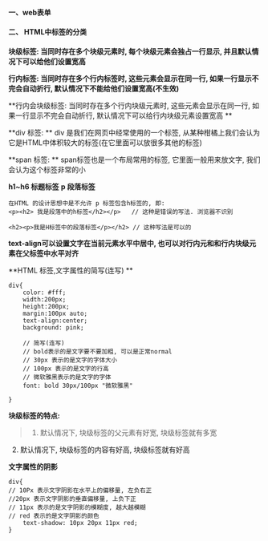 #### 一、web表单



#### 二、 HTML中标签的分类

**块级标签: 当同时存在多个块级元素时, 每个块级元素会独占一行显示, 并且默认情况下可以给他们设置宽高**

**行内标签: 当同时存在多个行内标签时, 这些元素会显示在同一行, 如果一行显示不完会自动折行, 默认情况下不能给他们设置宽高(不生效)**

**行内会块级标签: 当同时存在多个行内块级元素时, 这些元素会显示在同一行, 如果一行显示不完会自动折行, 默认情况下可以给行内块级元素设置宽高
**


**div 标签: **
div 是我们在网页中经常使用的一个标签, 从某种柑橘上我们会认为它是HTML中体积较大的标签(在它里面可以放很多其他的标签)


**span 标签: **
span标签也是一个布局常用的标签, 它里面一般用来放文字, 我们会认为这个标签非常的小



**h1~h6 标题标签**
**p 段落标签**
```
在HTML 的设计思想中是不允许 p 标签包含h标签的, 即:
<p><h2> 我是段落中的h标签</h2></p>   // 这种是错误的写法. 浏览器不识别

<h2><p>我是H标签中的段落标签</p></h2> // 这种写法是可以的
```



**text-align可以设置文字在当前元素水平中居中,
也可以对行内元和和行内块级元素在父标签中水平对齐**




**HTML  标签,文字属性的简写(连写) **
```
div{
    color: #fff;
    width:200px;
    height:200px;
    margin:100px auto;
    text-align:center;
    background: pink;
    
    // 简写(连写)
    // bold表示的是文字要不要加粗, 可以是正常normal
    // 30px 表示的是文字的字体大小
    // 100px 表示的是文字的行高
    // 微软雅黑表示的是文字的字体
    font: bold 30px/100px "微软雅黑"
    
}

```


**块级标签的特点:**

> 1) 默认情况下, 块级标签的父元素有好宽, 块级标签就有多宽
2) 默认情况下, 块级标签的内容有好高, 块级标签就有好高



**文字属性的阴影**

```
div{
// 10Px 表示文字阴影在水平上的偏移量, 左负右正
//20px 表示文字阴影的垂直偏移量, 上负下正
// 11px 表示的是文字阴影的模糊度, 越大越模糊
// red 表示的是文字阴影的颜色
    text-shadow: 10px 20px 11px red;
}
